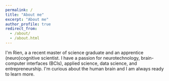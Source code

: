 ```yaml
---
permalink: /
title: "About me"
excerpt: "About me"
author_profile: true
redirect_from: 
  - /about/
  - /about.html
---
```


I'm Rien, a a recent master of science graduate and an apprentice (neuro)cognitive scientist. 
I have a passion for neurotechnology, brain-computer interfaces (BCIs), applied science, data science, and entrepreneurship.
I'm curious about the human brain and I am always ready to learn more. 



